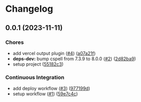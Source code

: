 # Changelog

## 0.0.1 (2023-11-11)

### Chores

-   add vercel output plugin ([#4](https://github.com/pchalupa/shopping-list-frontend-assignment/issues/4)) ([a07a21f](https://github.com/pchalupa/shopping-list-frontend-assignment/commit/a07a21f87fe78a55a8aa81c89e47118f967379e9))
-   **deps-dev:** bump cspell from 7.3.9 to 8.0.0 ([#2](https://github.com/pchalupa/shopping-list-frontend-assignment/issues/2)) ([2d82ba9](https://github.com/pchalupa/shopping-list-frontend-assignment/commit/2d82ba975d098864143fa18867553e51f03f02b5))
-   setup project ([55182c3](https://github.com/pchalupa/shopping-list-frontend-assignment/commit/55182c3c7e8e348446c8d803877e131639ad8165))

### Continuous Integration

-   add deploy workflow ([#3](https://github.com/pchalupa/shopping-list-frontend-assignment/issues/3)) ([977199d](https://github.com/pchalupa/shopping-list-frontend-assignment/commit/977199df82df0155dc482a844016195ffc715bb2))
-   setup workflow ([#1](https://github.com/pchalupa/shopping-list-frontend-assignment/issues/1)) ([59e7c4c](https://github.com/pchalupa/shopping-list-frontend-assignment/commit/59e7c4ce691df9bb98f22db7e71945ce44293a68))
